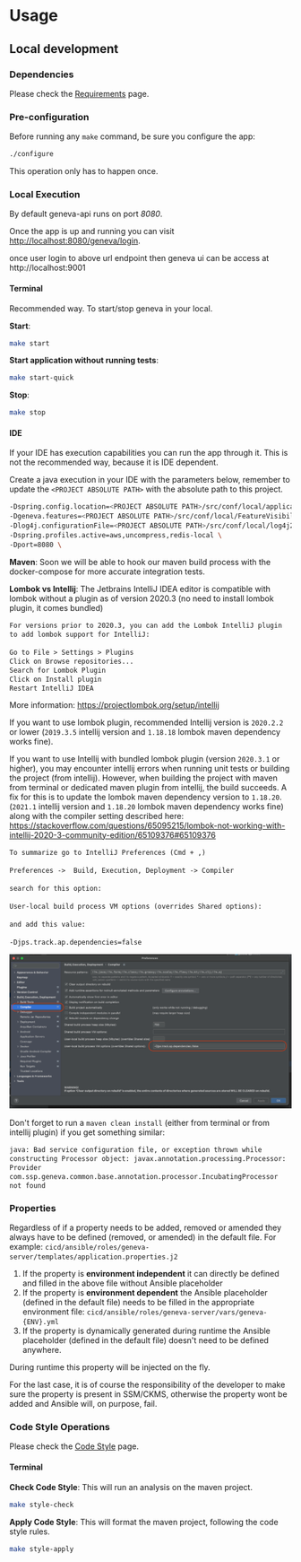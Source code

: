 # Usage

## Local development

### Dependencies

Please check the [Requirements](REQUIREMENTS.md) page.

### Pre-configuration

Before running any `make` command, be sure you configure the app:

```bash
./configure
```

This operation only has to happen once.

### Local Execution

By default geneva-api runs on port _8080_.

Once the app is up and running you can visit [http://localhost:8080/geneva/login](http://localhost:8080/geneva/login).

once user login to above url endpoint then geneva ui can be access at http://localhost:9001

#### Terminal

Recommended way. To start/stop geneva in your local.

**Start**:

```bash
make start
```
**Start application without running tests**:
```bash
make start-quick
```

**Stop**:

```bash
make stop
```

#### IDE

If your IDE has execution capabilities you can run the app through it. This is not the recommended way, because it is IDE dependent.

Create a java execution in your IDE with the parameters below, remember to update the `<PROJECT ABSOLUTE PATH>` with the absolute path to this project.

```bash
-Dspring.config.location=<PROJECT ABSOLUTE PATH>/src/conf/local/application.properties \
-Dgeneva.features=<PROJECT ABSOLUTE PATH>/src/conf/local/FeatureVisibility.json \
-Dlog4j.configurationFile=<PROJECT ABSOLUTE PATH>/src/conf/local/log4j2.xml \
-Dspring.profiles.active=aws,uncompress,redis-local \
-Dport=8080 \ 
```

**Maven**: Soon we will be able to hook our maven build process with the docker-compose for more accurate integration tests.

**Lombok vs Intellij**: The Jetbrains IntelliJ IDEA editor is compatible with lombok without a plugin as of version 2020.3 
(no need to install lombok plugin, it comes bundled)
```
For versions prior to 2020.3, you can add the Lombok IntelliJ plugin to add lombok support for IntelliJ:

Go to File > Settings > Plugins
Click on Browse repositories...
Search for Lombok Plugin
Click on Install plugin
Restart IntelliJ IDEA
```
More information: https://projectlombok.org/setup/intellij

If you want to use lombok plugin, recommended Intellij version is `2020.2.2` or lower 
(`2019.3.5` intellij version and `1.18.18` lombok maven dependency works fine).

If you want to use Intellij with bundled lombok plugin (version `2020.3.1` or higher),
you may encounter intellij errors when running unit tests or building the project (from intellij).
However, when building the project with maven from terminal or dedicated maven plugin from intellij,
the build succeeds. A fix for this is to update the lombok maven dependency version to `1.18.20`.
(`2021.1` intellij version and `1.18.20` lombok maven dependency works fine) along with the compiler 
setting described here: 
https://stackoverflow.com/questions/65095215/lombok-not-working-with-intellij-2020-3-community-edition/65109376#65109376

```
To summarize go to IntelliJ Preferences (Cmd + ,)

Preferences ->  Build, Execution, Deployment -> Compiler

search for this option:

User-local build process VM options (overrides Shared options):

and add this value:

-Djps.track.ap.dependencies=false
```

![img_1.png](images/intellij-compiler-setting.png)


Don't forget to run a `maven clean install` (either from terminal or from intellij plugin) if you get something similar: 
```
java: Bad service configuration file, or exception thrown while constructing Processor object: javax.annotation.processing.Processor: Provider com.ssp.geneva.common.base.annotation.processor.IncubatingProcessor not found
```

### Properties

Regardless of if a property needs to be added, removed or amended they always have to be defined (removed, or amended)
in the default file. For example: `cicd/ansible/roles/geneva-server/templates/application.properties.j2`

1.  If the property is **environment independent** it can directly be defined and filled in the above file without Ansible placeholder
2.  If the property is **environment dependent** the Ansible placeholder (defined in the default file) needs to be filled in the appropriate environment file:
    `cicd/ansible/roles/geneva-server/vars/geneva-{ENV}.yml`
3.  If the property is dynamically generated during runtime the Ansible placeholder (defined in the default file) doesn't need to be defined anywhere.

During runtime this property will be injected on the fly.

For the last case, it is of course the responsibility of the developer to make sure the property is present
in SSM/CKMS, otherwise the property wont be added and Ansible will, on purpose, fail.

### Code Style Operations

Please check the [Code Style](CODESTYLE.md) page.

#### Terminal

**Check Code Style**: This will run an analysis on the maven project.

```bash
make style-check
```

**Apply Code Style**: This will format the maven project, following the code style rules.

```bash
make style-apply
```
